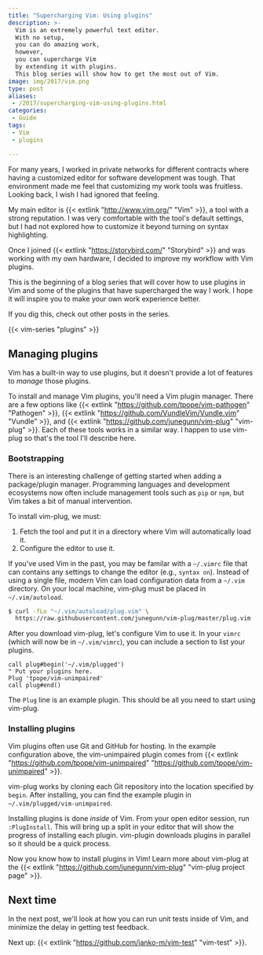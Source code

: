 ```yaml
---
title: "Supercharging Vim: Using plugins"
description: >-
  Vim is an extremely powerful text editor.
  With no setup,
  you can do amazing work,
  however,
  you can supercharge Vim
  by extending it with plugins.
  This blog series will show how to get the most out of Vim.
image: img/2017/vim.png
type: post
aliases:
 - /2017/supercharging-vim-using-plugins.html
categories:
 - Guide
tags:
 - Vim
 - plugins

---
```


For many years,
I worked in private networks
for different contracts
where having a customized editor
for software development
was tough.
That environment made me feel that customizing my work tools was fruitless.
Looking back,
I wish I had ignored that feeling.

My main editor is
{{< extlink "http://www.vim.org/" "Vim" >}},
a tool with a strong reputation.
I was very comfortable with the tool's default settings,
but I had not explored how to customize it
beyond turning on syntax highlighting.

Once I joined
{{< extlink "https://storybird.com/" "Storybird" >}}
and was working
with my own hardware,
I decided to improve my workflow
with Vim plugins.

This is the beginning
of a blog series that will cover how to use plugins
in Vim
and some of the plugins
that have supercharged the way I work.
I hope it will inspire you
to make your own work experience better.

If you dig this,
check out other posts
in the series.

{{< vim-series "plugins" >}}

## Managing plugins

Vim has a built-in way to use plugins,
but it doesn't provide a lot of features
to *manage* those plugins.

To install and manage Vim plugins,
you'll need a Vim plugin manager.
There are a few options like
{{< extlink "https://github.com/tpope/vim-pathogen" "Pathogen" >}},
{{< extlink "https://github.com/VundleVim/Vundle.vim" "Vundle" >}},
and {{< extlink "https://github.com/junegunn/vim-plug" "vim-plug" >}}.
Each of these tools works in a similar way.
I happen to use vim-plug
so that's the tool I'll describe here.

### Bootstrapping

There is an interesting challenge
of getting started when adding a package/plugin manager.
Programming languages
and development ecosystems now often include management tools
such as `pip` or `npm`,
but Vim takes a bit of manual intervention.

To install vim-plug, we must:

1. Fetch the tool and put it in a directory
   where Vim will automatically load it.
2. Configure the editor to use it.

If you've used Vim
in the past,
you may be familar with a `~/.vimrc` file
that can contains any settings
to change the editor
(e.g., `syntax on`).
Instead of using a single file,
modern Vim can load configuration data
from a `~/.vim` directory.
On your local machine,
vim-plug must be placed in `~/.vim/autoload`.

```bash
$ curl -fLo "~/.vim/autoload/plug.vim" \
  https://raw.githubusercontent.com/junegunn/vim-plug/master/plug.vim
```

After you download vim-plug,
let's configure Vim to use it.
In your `vimrc`
(which will now be in `~/.vim/vimrc`),
you can include a section to list your plugins.

```vim
call plug#begin('~/.vim/plugged')
" Put your plugins here.
Plug 'tpope/vim-unimpaired'
call plug#end()
```

The `Plug` line is an example plugin.
This should be all you need to start using vim-plug.

### Installing plugins

Vim plugins often use Git and GitHub
for hosting.
In the example configuration above,
the vim-unimpaired plugin comes from
{{< extlink "https://github.com/tpope/vim-unimpaired" "https://github.com/tpope/vim-unimpaired" >}}.

vim-plug works by cloning each Git repository
into the location specified by `begin`.
After installing,
you can find the example plugin
in `~/.vim/plugged/vim-unimpaired`.

Installing plugins is done *inside*
of Vim.
From your open editor session,
run `:PlugInstall`.
This will bring up a split
in your editor
that will show the progress
of installing each plugin.
vim-plugin downloads plugins
in parallel
so it should be a quick process.

Now you know how to install plugins
in Vim!
Learn more about vim-plug
at the {{< extlink "https://github.com/junegunn/vim-plug" "vim-plug project page" >}}.

## Next time

In the next post,
we'll look at how you can run unit tests
inside of Vim,
and minimize the delay
in getting test feedback.

Next up: {{< extlink "https://github.com/janko-m/vim-test" "vim-test" >}}.
